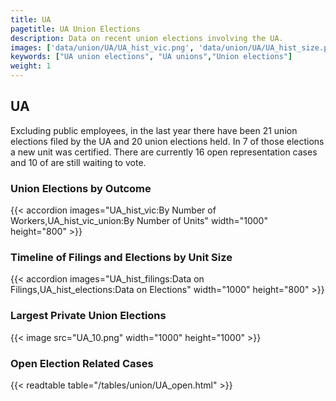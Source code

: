 ```yaml
---
title: UA
pagetitle: UA Union Elections
description: Data on recent union elections involving the UA.
images: ['data/union/UA/UA_hist_vic.png', 'data/union/UA/UA_hist_size.png', 'data/union/UA/UA_10.png']
keywords: ["UA union elections", "UA unions","Union elections"]
weight: 1
---
```

##  UA

Excluding public employees, in the last year there have been 21 union elections filed by the UA and 20 union elections held. In 7 of those elections a new unit was certified. There are currently 16 open representation cases and 10 of are still waiting to vote.

### Union Elections by Outcome
{{< accordion images="UA_hist_vic:By Number of Workers,UA_hist_vic_union:By Number of Units" width="1000" height="800" >}}

### Timeline of Filings and Elections by Unit Size
{{< accordion images="UA_hist_filings:Data on Filings,UA_hist_elections:Data on Elections" width="1000" height="800" >}}

### Largest Private Union Elections
{{< image src="UA_10.png" width="1000" height="1000"  >}}

### Open Election Related Cases
{{< readtable table="/tables/union/UA_open.html" >}}

